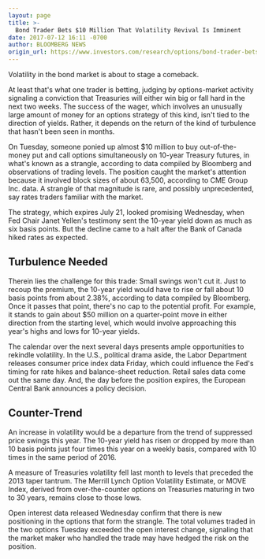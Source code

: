 ```yaml
---
layout: page
title: >-
  Bond Trader Bets $10 Million That Volatility Revival Is Imminent
date: 2017-07-12 16:11 -0700
author: BLOOMBERG NEWS
origin_url: https://www.investors.com/research/options/bond-trader-bets-10-million-that-volatility-revival-is-imminent/
---
```






Volatility in the bond market is about to stage a comeback.


At least that's what one trader is betting, judging by options-market activity signaling a conviction that Treasuries will either win big or fall hard in the next two weeks. The success of the wager, which involves an unusually large amount of money for an options strategy of this kind, isn't tied to the direction of yields. Rather, it depends on the return of the kind of turbulence that hasn't been seen in months.


On Tuesday, someone ponied up almost $10 million to buy out-of-the-money put and call options simultaneously on 10-year Treasury futures, in what's known as a strangle, according to data compiled by Bloomberg and observations of trading levels. The position caught the market's attention because it involved block sizes of about 63,500, according to CME Group Inc. data. A strangle of that magnitude is rare, and possibly unprecedented, say rates traders familiar with the market.


The strategy, which expires July 21, looked promising Wednesday, when Fed Chair Janet Yellen's testimony sent the 10-year yield down as much as six basis points. But the decline came to a halt after the Bank of Canada hiked rates as expected.


Turbulence Needed
-----------------


Therein lies the challenge for this trade: Small swings won't cut it. Just to recoup the premium, the 10-year yield would have to rise or fall about 10 basis points from about 2.38%, according to data compiled by Bloomberg. Once it passes that point, there's no cap to the potential profit. For example, it stands to gain about $50 million on a quarter-point move in either direction from the starting level, which would involve approaching this year's highs and lows for 10-year yields.


The calendar over the next several days presents ample opportunities to rekindle volatility. In the U.S., political drama aside, the Labor Department releases consumer price index data Friday, which could influence the Fed's timing for rate hikes and balance-sheet reduction. Retail sales data come out the same day. And, the day before the position expires, the European Central Bank announces a policy decision.


Counter-Trend
-------------


An increase in volatility would be a departure from the trend of suppressed price swings this year. The 10-year yield has risen or dropped by more than 10 basis points just four times this year on a weekly basis, compared with 10 times in the same period of 2016.


A measure of Treasuries volatility fell last month to levels that preceded the 2013 taper tantrum. The Merrill Lynch Option Volatility Estimate, or MOVE Index, derived from over-the-counter options on Treasuries maturing in two to 30 years, remains close to those lows.


Open interest data released Wednesday confirm that there is new positioning in the options that form the strangle. The total volumes traded in the two options Tuesday exceeded the open interest change, signaling that the market maker who handled the trade may have hedged the risk on the position.




